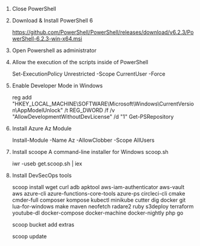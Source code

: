 1. Close PowerShell

2. Download & Install PowerShell 6

    https://github.com/PowerShell/PowerShell/releases/download/v6.2.3/PowerShell-6.2.3-win-x64.msi

3. Open Powershell as administrator

4. Allow the execution of the scripts inside of PowerShell

    Set-ExecutionPolicy Unrestricted -Scope CurrentUser -Force

5. Enable Developer Mode in Windows

    reg add "HKEY_LOCAL_MACHINE\SOFTWARE\Microsoft\Windows\CurrentVersion\AppModelUnlock" /t REG_DWORD /f /v "AllowDevelopmentWithoutDevLicense" /d "1"
Get-PSRepository

6. Install Azure Az Module

    Install-Module -Name Az -AllowClobber -Scope AllUsers

7. Install scoope A command-line installer for Windows scoop.sh

    iwr -useb get.scoop.sh | iex

8. Install DevSecOps tools

    scoop install wget curl adb apktool aws-iam-authenticator aws-vault aws azure-cli azure-functions-core-tools azure-ps circleci-cli cmake cmder-full composer kompose kubectl minikube cutter dig docker git lua-for-windows make maven neofetch radare2 ruby s3deploy terraform youtube-dl docker-compose docker-machine docker-nightly php go

    scoop bucket add extras

    scoop update
